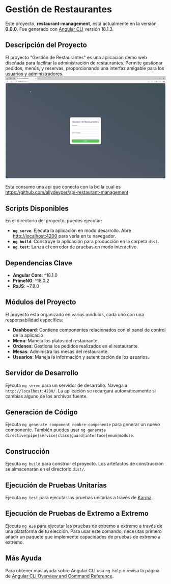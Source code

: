 # Gestión de Restaurantes

Este proyecto, **restaurant-management**, está actualmente en la versión **0.0.0**. Fue generado con [Angular CLI](https://github.com/angular/angular-cli) versión 18.1.3.

## Descripción del Proyecto

El proyecto "Gestión de Restaurantes" es una aplicación demo web diseñada para facilitar la administración de restaurantes. Permite gestionar pedidos, menús, y reservas, proporcionando una interfaz amigable para los usuarios y administradores.
![alt text](https://github.com/allydevper/restaurant-management/blob/master/demo.gif)

Esta consume una api que conecta con la bd la cual es https://github.com/allydevper/api-restaurant-management

## Scripts Disponibles

En el directorio del proyecto, puedes ejecutar:

- **`ng serve`**: Ejecuta la aplicación en modo desarrollo. Abre [http://localhost:4200](http://localhost:4200) para verla en tu navegador.
- **`ng build`**: Construye la aplicación para producción en la carpeta `dist`.
- **`ng test`**: Lanza el corredor de pruebas en modo interactivo.

## Dependencias Clave

- **Angular Core**: ^18.1.0
- **PrimeNG**: ^18.0.2
- **RxJS**: ~7.8.0

## Módulos del Proyecto

El proyecto está organizado en varios módulos, cada uno con una responsabilidad específica:

- **Dashboard**: Contiene componentes relacionados con el panel de control de la aplicació
- **Menu**: Maneja los platos del restaurante.
- **Ordenes**: Gestiona los pedidos realizados en el restaurante.
- **Mesas**: Administra las mesas del restaurante.
- **Usuarios**: Maneja la información y autenticación de los usuarios.

## Servidor de Desarrollo

Ejecuta `ng serve` para un servidor de desarrollo. Navega a `http://localhost:4200/`. La aplicación se recargará automáticamente si cambias alguno de los archivos fuente.

## Generación de Código

Ejecuta `ng generate component nombre-componente` para generar un nuevo componente. También puedes usar `ng generate directive|pipe|service|class|guard|interface|enum|module`.

## Construcción

Ejecuta `ng build` para construir el proyecto. Los artefactos de construcción se almacenarán en el directorio `dist/`.

## Ejecución de Pruebas Unitarias

Ejecuta `ng test` para ejecutar las pruebas unitarias a través de [Karma](https://karma-runner.github.io).

## Ejecución de Pruebas de Extremo a Extremo

Ejecuta `ng e2e` para ejecutar las pruebas de extremo a extremo a través de una plataforma de tu elección. Para usar este comando, necesitas primero añadir un paquete que implemente capacidades de pruebas de extremo a extremo.

## Más Ayuda

Para obtener más ayuda sobre Angular CLI usa `ng help` o revisa la página de [Angular CLI Overview and Command Reference](https://angular.dev/tools/cli).
